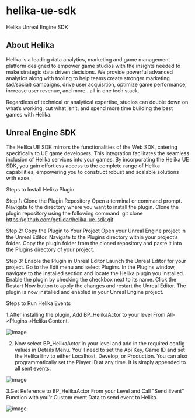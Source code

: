 # helika-ue-sdk
Helika Unreal Engine SDK

## About Helika
Helika is a leading data analytics, marketing and game management platform designed to empower game studios with the insights needed to make strategic data driven decisions. We provide powerful advanced analytics along with tooling to help teams create stronger marketing (ad/social) campaigns, drive user acquisition, optimize game performance, increase user revenue, and more…all in one tech stack.

Regardless of technical or analytical expertise, studios can double down on what’s working, cut what isn’t, and spend more time building the best games with Helika.

## Unreal Engine SDK
The Helika UE SDK mirrors the functionalities of the Web SDK, catering specifically to UE game developers. This integration facilitates the seamless inclusion of Helika services into your games. By incorporating the Helika UE SDK, you gain effortless access to the complete range of Helika capabilities, empowering you to construct robust and scalable solutions with ease.

Steps to Install Helika Plugin

Step 1: Clone the Plugin Repository
Open a terminal or command prompt.
Navigate to the directory where you want to install the plugin.
Clone the plugin repository using the following command:
git clone https://github.com/getlidar/helika-ue-sdk.git

Step 2: Copy the Plugin to Your Project
Open your Unreal Engine project in the Unreal Editor.
Navigate to the Plugins directory within your project’s folder.
Copy the plugin folder from the cloned repository and paste it into the Plugins directory of your project.

Step 3: Enable the Plugin in Unreal Editor
Launch the Unreal Editor for your project.
Go to the Edit menu and select Plugins.
In the Plugins window, navigate to the Installed section and locate the Helika plugin you installed.
Enable the plugin by checking the checkbox next to its name.
Click the Restart Now button to apply the changes and restart the Unreal Editor.
The plugin is now installed and enabled in your Unreal Engine project.

Steps to Run Helika Events

1.After installing the plugin, Add BP_HelikaActor to your level From All->Plugins->Helika Content.

![image](https://github.com/getlidar/helika-ue-sdk/assets/35335528/dba90961-1d64-422a-b35c-91d69dc83507)

2. Now select BP_HelikaActor in your level and add in the required config values in Details Menu.
You'll need to set the Api Key, Game ID and set the Helika Env to either Localhost, Develop, or Production.
You can also programmatically set the Player ID at any time. It is simply appended to all sent events.

![image](https://github.com/getlidar/helika-ue-sdk/assets/35335528/a978b536-3837-480e-91ac-d862438990cc)

3.Get Reference to BP_HelikaActor From your Level and Call "Send Event" Function with you'r Custom event Data to send event to Helika.

![image](https://github.com/getlidar/helika-ue-sdk/assets/35335528/ad962789-65d6-474e-b4db-34707b00740d)


